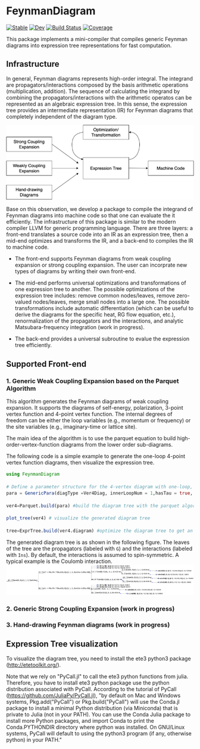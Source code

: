 # FeynmanDiagram

[![Stable](https://img.shields.io/badge/docs-stable-blue.svg)](https://numericalEFT.github.io/FeynmanDiagram.jl/stable)
[![Dev](https://img.shields.io/badge/docs-dev-blue.svg)](https://numericalEFT.github.io/FeynmanDiagram.jl/dev)
[![Build Status](https://github.com/numericalEFT/FeynmanDiagram.jl/workflows/CI/badge.svg)](https://github.com/numericalEFT/FeynmanDiagram.jl/actions)
[![Coverage](https://codecov.io/gh/numericalEFT/FeynmanDiagram.jl/branch/master/graph/badge.svg)](https://codecov.io/gh/numericalEFT/FeynmanDiagram.jl)

This package implements a mini-compiler that compiles generic Feynman diagrams into expression tree representations for fast computation. 

## Infrastructure

In general, Feynman diagrams represents high-order integral. The integrand are propagators/interactions composed by the basis arithmetic operations (multiplication, addition). The sequence of calculating the integrand by combining the propagators/interactions with the arithmetic operatos can be represented as an algebraic expression tree. In this sense, the expression tree provides an intermediate representation (IR) for Feynman diagrams that completely independent of the diagram type. 

![infrastructure](assets/diagram_compiler.jpeg?raw=true "Compiler Infrastructure")

Base on this observation, we develop a package to compile the integrand of Feynman diagrams into machine code so that one can evaluate the it efficiently. The infrastructure of this package is similar to the modern compiler LLVM for generic programming language. There are three layers: a front-end translates a source code into an IR as an expression tree, then a mid-end optimizes and transforms the IR, and a back-end to compiles the IR to machine code. 

- The front-end supports Feynman diagrams from weak coupling expansion or strong coupling expansion. The user can incorprate new types of diagrams by writing their own front-end.

- The mid-end performs universal optimizations and transformations of one expression tree to another. The possible optimizations of the expression tree includes: remove common nodes/leaves, remove zero-valued nodes/leaves, merge small nodes into a large one. The possible transformations include automatic differentiation (which can be useful to derive the diagrams for the specific heat, RG flow equation, etc.), renormalization of the propagators and the interactions, and analytic Matsubara-frequency integration (work in progress).

- The back-end provides a universal subroutine to evalue the expression tree efficiently. 

## Supported Front-end

### 1. Generic Weak Coupling Expansion based on the Parquet Algorithm

This algorithm generates the Feynman diagrams of weak coupling expansion. It supports the diagrams of self-energy, polarization, 3-point vertex function and 4-point vertex function. The internal degrees of freedom can be either the loop variables (e.g., momentum or frequency) or the site variables (e.g., imaginary-time or lattice site).

The main idea of the algorithm is to use the parquet equation to build high-order-vertex-function diagrams from the lower order sub-diagrams. 

The following code is a simple example to generate the one-loop 4-point vertex function diagrams, then visualize the expression tree.

```julia
using FeynmanDiagram

# Define a parameter structure for the 4-vertex diagram with one-loop, in the momentum and the imaginary-time representation. Require the diagrams to be green's function irreducible.
para = GenericPara(diagType =Ver4Diag, innerLoopNum = 1,hasTau = true, filter=[Girreducible,])

ver4=Parquet.build(para) #build the diagram tree with the parquet algorithm.

plot_tree(ver4) # visualize the generated diagram tree

tree=ExprTree.build(ver4.diagram) #optimize the diagram tree to get an optimized expression tree
```

The generated diagram tree is as shown in the following figure. The leaves of the tree are the propagators (labeled with `G`) and the interactions (labeled with `Ins`). By default, the interactions is assumed to spin-symmetric. A typical example is the Coulomb interaction.
![tree](assets/ver4tree.png?raw=true "Diagram Tree")


### 2. Generic Strong Coupling Expansion (work in progress)
### 3. Hand-drawing Feynman diagrams (work in progress)

## Expression Tree visualization
To visualize the diagram tree, you need to install the ete3 python3 package (http://etetoolkit.org/).

Note that we rely on "PyCall.jl" to call the ete3 python functions from julia. Therefore, you have to install ete3 python package use the python distribution associated with PyCall. According to the tutorial of PyCall (https://github.com/JuliaPy/PyCall.jl), "by default on Mac and Windows systems, Pkg.add("PyCall") or Pkg.build("PyCall") will use the Conda.jl package to install a minimal Python distribution (via Miniconda) that is private to Julia (not in your PATH). You can use the Conda Julia package to install more Python packages, and import Conda to print the Conda.PYTHONDIR directory where python was installed. On GNU/Linux systems, PyCall will default to using the python3 program (if any, otherwise python) in your PATH."

